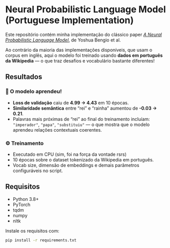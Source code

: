 # Neural Probabilistic Language Model (Portuguese Implementation)

Este repositório contém minha implementação do clássico paper [*A Neural Probabilistic Language Model*](https://www.jmlr.org/papers/volume3/bengio03a/bengio03a.pdf), de Yoshua Bengio et al.

Ao contrário da maioria das implementações disponíveis, que usam o corpus em inglês, aqui o modelo foi treinado usando **dados em português da Wikipedia** — o que traz desafios e vocabulário bastante diferentes!

## Resultados

### 🧠 O modelo aprendeu!
- **Loss de validação** caiu de **4.99 → 4.43** em 10 épocas.
- **Similaridade semântica** entre “rei” e “rainha” aumentou de **-0.03 → 0.21**.
- Palavras mais próximas de “rei” ao final do treinamento incluíam:  
  `"imperador"`, `"papa"`, `"substituiu"` — o que mostra que o modelo aprendeu relações contextuais coerentes.

### ⚙️ Treinamento
- Executado em CPU (sim, foi na força da vontade rsrs)
- 10 épocas sobre o dataset tokenizado da Wikipedia em português.
- Vocab size, dimensão de embeddings e demais parâmetros configuráveis no script.

## Requisitos

- Python 3.8+
- PyTorch
- tqdm
- numpy
- nltk

Instale os requisitos com:

```bash
pip install -r requirements.txt

